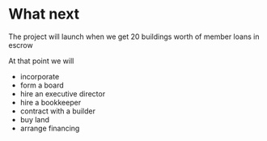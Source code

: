 # What next

The project will launch when we get 20 buildings worth of member loans in escrow

At that point we will
- incorporate
- form a board
- hire an executive director
- hire a bookkeeper
- contract with a builder
- buy land
- arrange financing

